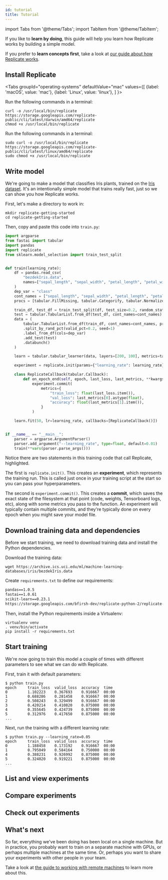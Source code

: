 ```yaml
---
id: tutorial
title: Tutorial
---
```


import Tabs from '@theme/Tabs';
import TabItem from '@theme/TabItem';

If you like to **learn by doing**, this guide will help you learn how Replicate works by building a simple model.

If you prefer to **learn concepts first**, take a look at [our guide about how Replicate works](how-it-works).

## Install Replicate

<Tabs
groupId="operating-systems"
defaultValue="mac"
values={[
{label: 'macOS', value: 'mac'},
{label: 'Linux', value: 'linux'},
]
}>
<TabItem value="mac">

Run the following commands in a terminal:

    curl -o /usr/local/bin/replicate https://storage.googleapis.com/replicate-public/cli/latest/darwin/amd64/replicate
    chmod +x /usr/local/bin/replicate

</TabItem>
<TabItem value="linux">
Run the following commands in a terminal:

    sudo curl -o /usr/local/bin/replicate https://storage.googleapis.com/replicate-public/cli/latest/linux/amd64/replicate
    sudo chmod +x /usr/local/bin/replicate

</TabItem>
</Tabs>

## Write model

We're going to make a model that classifies Iris plants, trained on the [Iris dataset](https://archive.ics.uci.edu/ml/datasets/iris). It's an intentionally simple model that trains really fast, just so we can show you how Replicate works.

First, let's make a directory to work in:

```
mkdir replicate-getting-started
cd replicate-getting-started
```

Then, copy and paste this code into `train.py`:

```python title="train.py" {29,33-39}
import argparse
from fastai import tabular
import pandas
import replicate
from sklearn.model_selection import train_test_split


def train(learning_rate):
    df = pandas.read_csv(
        "bezdekIris.data",
        names=["sepal_length", "sepal_width", "petal_length", "petal_width", "class"],
    )
    dep_var = "class"
    cont_names = ["sepal_length", "sepal_width", "petal_length", "petal_width"]
    procs = [tabular.FillMissing, tabular.Categorify, tabular.Normalize]

    train_df, test_df = train_test_split(df, test_size=0.2, random_state=1)
    test = tabular.TabularList.from_df(test_df, cont_names=cont_names)
    data = (
        tabular.TabularList.from_df(train_df, cont_names=cont_names, procs=procs)
        .split_by_rand_pct(valid_pct=0.2, seed=1)
        .label_from_df(cols=dep_var)
        .add_test(test)
        .databunch()
    )

    learn = tabular.tabular_learner(data, layers=[200, 100], metrics=tabular.accuracy)

    experiment = replicate.init(params={"learning_rate": learning_rate})

    class ReplicateCallback(tabular.Callback):
        def on_epoch_end(self, epoch, last_loss, last_metrics, **kwargs):
            experiment.commit(
                metrics={
                    "train_loss": float(last_loss.item()),
                    "val_loss": last_metrics[0].astype(float),
                    "accuracy": float(last_metrics[1].item()),
                }
            )

    learn.fit(50, lr=learning_rate, callbacks=[ReplicateCallback()])


if __name__ == "__main__":
    parser = argparse.ArgumentParser()
    parser.add_argument("--learning_rate", type=float, default=0.01)
    train(**vars(parser.parse_args()))
```

Notice there are two statements in this training code that call Replicate, highlighted.

The first is `replicate.init()`. This creates an **experiment**, which represents the training run. This is called just once in your training script at the start so you can pass your hyperparameters.

The second is `experiment.commit()`. This creates a **commit**, which saves the exact state of the filesystem at that point (code, weights, Tensorboard logs, etc), along with some metrics you pass to the function. An experiment will typically contain multiple commits, and they're typically done on every epoch when you might save your model file.

## Download training data and dependencies

Before we start training, we need to download training data and install the Python dependencies.

Download the training data:

```
wget https://archive.ics.uci.edu/ml/machine-learning-databases/iris/bezdekIris.data
```

Create `requirements.txt` to define our requirements:

```txt title="requirements.txt"
pandas==1.0.5
fastai==1.0.61
scikit-learn==0.23.1
https://storage.googleapis.com/bfirsh-dev/replicate-python-2/replicate-0.0.1.tar.gz
```

Then, install the Python requirements inside a Virtualenv:

```
virtualenv venv
. venv/bin/activate
pip install -r requirements.txt
```

## Start training

We're now going to train this model a couple of times with different parameters to see what we can do with Replicate.

First, train it with default parameters:

```
$ python train.py
epoch     train_loss  valid_loss  accuracy  time
0         1.102223    0.367693    0.916667  00:00
1         0.688286    0.281458    0.916667  00:00
2         0.508243    0.329499    0.916667  00:00
3         0.420214    0.410820    0.875000  00:00
4         0.355645    0.424739    0.875000  00:00
5         0.312976    0.417650    0.875000  00:00
...
```

Next, run the training with a different learning rate:

```
$ python train.py --learning_rate=0.05
epoch     train_loss  valid_loss  accuracy  time
0         1.188458    0.173192    0.916667  00:00
1         0.795049    0.584164    0.750000  00:00
4         0.388231    0.926992    0.875000  00:00
5         0.324020    0.919221    0.875000  00:00
...
```

## List and view experiments

## Compare experiments

## Check out experiments

## What's next

So far, everything we've been doing has been local on a single machine. But in practice, you probably want to train on a separate machine with GPUs, or perhaps multiple machines at the same time. Or, perhaps you want to share your experiments with other people in your team.

Take a look at [the guide to working with remote machines](working-with-remote-machines.md) to learn more about this.
